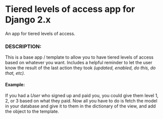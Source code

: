 # Tiered levels of access app for Django 2.x

An app for tiered levels of access.

### DESCRIPTION:

This is a base app / template to allow you to have tiered levels of access based
on whatever you want. Includes a helpful reminder to let the user know the result
of the last action they took *(updated, enabled, do this, do that, etc).*

#### Example:

If you had a *User* who signed up and paid you, you could give them level 1, 2, or 3
based on what they paid. Now all you have to do is fetch the model in your database
and give it to them in the dictionary of the view, and add the object to the template.

